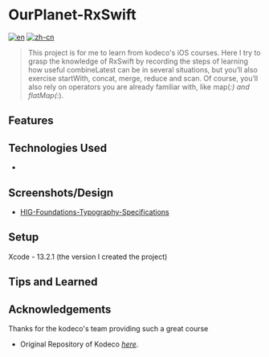 # OurPlanet-RxSwift
[![en](https://img.shields.io/badge/lang-en-red.svg)](https://github.com/JustinInCoding/OurPlanet-RxSwift/blob/master/README.md)
[![zh-cn](https://img.shields.io/badge/lang-zh--cn-blue.svg)](https://github.com/JustinInCoding/OurPlanet-RxSwift/blob/master/README.zh-cn.md)

> This project is for me to learn from kodeco's iOS courses. Here I try to grasp the knowledge of RxSwift by recording the steps of learning how useful combineLatest can be in several situations, but you’ll also exercise startWith, concat, merge, reduce and scan. Of course, you’ll also rely on operators you are already familiar with, like map(_:) and flatMap(_:).

## Features


## Technologies Used
- 


## Screenshots/Design
- [HIG-Foundations-Typography-Specifications](https://developer.apple.com/design/human-interface-guidelines/typography#Specifications)
<!-- ![Example screenshot](./img/screenshot.png) -->


## Setup
Xcode - 13.2.1 (the version I created the project)

## Tips and Learned

## Acknowledgements
Thanks for the kodeco's team providing such a great course
- Original Repository of Kodeco [_here_](). 



